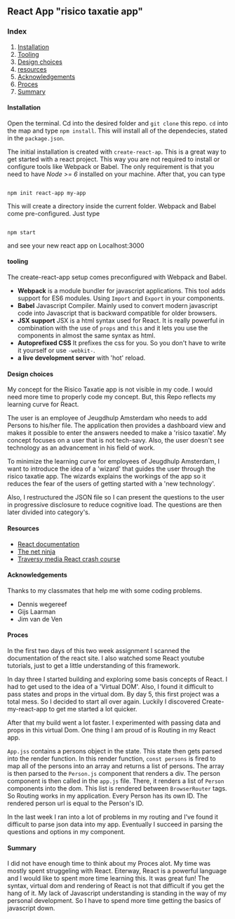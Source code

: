 ## React App "risico taxatie app"


### Index
1. [Installation](#installation)
2. [Tooling](#tooling)
3. [Design choices](#design-choices)
4. [resources](#resources)
5. [Acknowledgements](#Acknowledgements)
6. [Proces](#proces)
7. [Summary](#summary)

#### Installation
Open the terminal. Cd into the desired folder and `git clone` this repo.
`cd`  into the map and type `npm install`.
This will install all of the dependecies, stated in the `package.json`.

The initial installation is created with `create-react-ap`. This is a great way to get started with a react project. This way you are not required to install or configure tools like Webpack or Babel. The only requirement is that you need to have *Node >= 6* installed on your machine.
After that, you can type

```

npm init react-app my-app

```

This will create a directory inside the current folder. Webpack and Babel come pre-configured. Just type

```

npm start

```
and see your new react app on Localhost:3000

#### tooling

The create-react-app setup comes preconfigured with Webpack and Babel.

- **Webpack** is a module bundler for javascript applications. This tool adds support for ES6 modules. Using `Import` and `Export` in your components.
- **Babel** Javascript Compiler. Mainly used to convert modern javascript code into Javascript that is backward compatible for older browsers.
- **JSX support** JSX is a html syntax used for React. It is really powerful in combination with the use of `props` and `this` and it lets you use the components in almost the same syntax as html.
- **Autoprefixed CSS** It prefixes the css for you. So you don't have to write it yourself or use `-webkit-`.
- **a live development server** with 'hot' reload.

#### Design choices

My concept for the Risico Taxatie app is not visible in my code. I would need more time to properly code my concept. But, this Repo reflects my learning curve for React.

The user is an employee of Jeugdhulp Amsterdam who needs to add Persons to his/her file. The application then provides a dashboard view and makes it possible to enter the answers needed to make a 'risico taxatie'. My concept focuses on a user that is not tech-savy. Also, the user doesn't see technology as an advancement in his field of work.

To minimize the learning curve for employees of Jeugdhulp Amsterdam, I want to introduce the idea of a 'wizard' that guides the user through the risico taxatie app. The wizards explains the workings of the app so it reduces the fear of the users of getting started with a 'new technology'.

Also, I restructured the JSON file so I can present the questions to the user in progressive disclosure to reduce cognitive load. The questions are then later divided into category's.

#### Resources

- [React documentation](https://reactjs.org/docs/getting-started.html)
- [The net ninja](https://www.youtube.com/watch?v=OxIDLw0M-m0&list=PL4cUxeGkcC9ij8CfkAY2RAGb-tmkNwQHG)
- [Traversy media React crash course](https://www.youtube.com/watch?v=A71aqufiNtQ)

#### Acknowledgements

Thanks to my classmates that help me with some coding problems.
- Dennis wegereef
- Gijs Laarman
- Jim van de Ven

#### Proces

In the first two days of this two week assignment I scanned the documentation of the react site. I also watched some React youtube tutorials, just to get a little understanding of this framework.

In day three I started building and exploring some basis concepts of React. I had to get used to the idea of a 'Virtual DOM'. Also, I found it difficult to pass states and props in the virtual dom. By day 5, this first project was a total mess. So I decided to start all over again. Luckily I discovered Create-my-react-app to get me started a lot quicker.

After that my build went a lot faster. I experimented with passing data and props in this virtual Dom. One thing I am proud of is Routing in my React app.

`App.jss` contains a persons object in the state. This state then gets parsed into the render function. In this render function, `const persons` is fired to map all of the persons into an array and returns a list of persons. The array is then parsed to the `Person.js` component that renders a div. The person component is then called in the `app.js` file. There, it renders a list of `Person` components into the dom.
This list is rendered between `BrowserRouter` tags. So Routing works in my application. Every Person has its own ID. The rendered person url is equal to the Person's ID.

In the last week I ran into a lot of problems in my routing and I've found it difficult to parse json data into my app.
Eventually I succeed in parsing the questions and options in my component.


#### Summary   

I did not have enough time to think about my Proces alot. My time was mostly spent struggeling with React. Eiterway, React is a powerful language and I would like to spent more time learning this. It was great fun! The syntax, virtual dom and rendering of React is not that difficult if you get the hang of it. My lack of Javascript understanding is standing in the way of my personal development. So I have to spend more time getting the basics of javascript down.  

